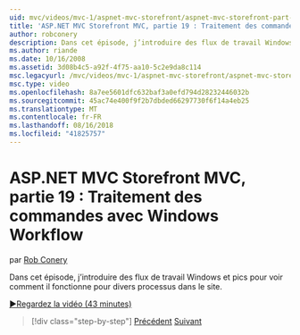 ```yaml
---
uid: mvc/videos/mvc-1/aspnet-mvc-storefront/aspnet-mvc-storefront-part-19-processing-orders-with-windows-workflow
title: 'ASP.NET MVC Storefront MVC, partie 19 : Traitement des commandes avec les flux de travail Windows | Microsoft Docs'
author: robconery
description: Dans cet épisode, j’introduire des flux de travail Windows et pics pour voir comment il fonctionne pour divers processus dans le site.
ms.author: riande
ms.date: 10/16/2008
ms.assetid: 3d08b4c5-a92f-4f75-aa10-5c2e9da8c114
msc.legacyurl: /mvc/videos/mvc-1/aspnet-mvc-storefront/aspnet-mvc-storefront-part-19-processing-orders-with-windows-workflow
msc.type: video
ms.openlocfilehash: 8a7ee5601dfc632baf3a0efd794d28232446032b
ms.sourcegitcommit: 45ac74e400f9f2b7dbded66297730f6f14a4eb25
ms.translationtype: MT
ms.contentlocale: fr-FR
ms.lasthandoff: 08/16/2018
ms.locfileid: "41825757"
---
```

<a name="aspnet-mvc-mvc-storefront-part-19-processing-orders-with-windows-workflow"></a>ASP.NET MVC Storefront MVC, partie 19 : Traitement des commandes avec Windows Workflow
====================
par [Rob Conery](https://github.com/robconery)

Dans cet épisode, j’introduire des flux de travail Windows et pics pour voir comment il fonctionne pour divers processus dans le site.

[&#9654;Regardez la vidéo (43 minutes)](https://channel9.msdn.com/Blogs/ASP-NET-Site-Videos/aspnet-mvc-mvc-storefront-part-19-processing-orders-with-windows-workflow)

> [!div class="step-by-step"]
> [Précédent](aspnet-mvc-storefront-part-18-creating-an-experience.md)
> [Suivant](aspnet-mvc-storefront-part-19a-windows-workflow-followup.md)
